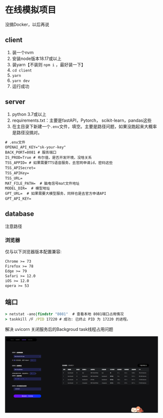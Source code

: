 # 在线模拟项目

没搞Docker，以后再说

## client

1. 装一个nvm
2. 安装node版本18.17或以上
3. 装yarn【不装则 `npm i` ，最好装一下】
4. `cd client`
5. `yarn`
6. `yarn dev`
7. 运行成功

## server

1. python 3.7或以上
2. requirements.txt：主要是fastAPI，Pytorch， scikit-learn，pandas这些
3. 在主目录下新建一个`.env`文件，填空。主要是路径问题，如果没跑起来大概率是路径没搞对。

```txt
# .env文件
OPENAI_API_KEY="sk-your-key"
BACK_PORT=8081 # 服务端口
IS_PROD=True # 布尔值，是否开发环境，没啥关系
TSS_APPID= # 如果需要TTS语音服务，去官网申请id，密码这些
TSS_APISecret=
TSS_APIKey=
TSS_URL=
MAT_FILE_PATH=  # 脑电信号mat文件地址
MODEL_DIR=  # 模型地址
GPT_URL=  # 如果需要大模型服务，同样也是去官方申请API
GPT_API_KEY=
```

## database

注意路径

### 浏览器

仅与以下浏览器版本配置兼容:

```text
Chrome >= 73
Firefox >= 78
Edge >= 79
Safari >= 12.0
iOS >= 12.0
opera >= 53
```

## 端口

```cmd
> netstat -ano|findstr "8081"  # 查看本地 8081端口占用情况
> taskkill /F /PID 17220 # 成功: 已终止 PID 为 17220 的进程。
```

解决 uvicorn 关闭服务后的Backgroud task线程占用问题

![](..\img\系统\1.png)
